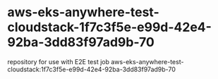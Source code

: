 # aws-eks-anywhere-test-cloudstack-1f7c3f5e-e99d-42e4-92ba-3dd83f97ad9b-70
repository for use with E2E test job aws-eks-anywhere-test-cloudstack:1f7c3f5e-e99d-42e4-92ba-3dd83f97ad9b-70
